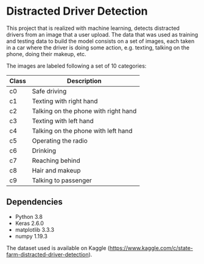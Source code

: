 # Distracted Driver Detection

This project that is realized with machine learning, detects distracted drivers from an image that a user upload. 
The data that was used as training and testing data to build the model consists on a set of images, each taken in a car where the driver is doing some action, e.g. texting, talking on the phone, doing their makeup, etc.

The images are labeled following a set of 10 categories:

Class | Description 
--- | --- 
c0 | Safe driving 
c1 | Texting with right hand
c2 | Talking on the phone with right hand
c3 | Texting with left hand
c4 | Talking on the phone with left hand
c5 | Operating the radio
c6 | Drinking
c7 | Reaching behind
c8 | Hair and makeup
c9 | Talking to passenger

## Dependencies

* Python 3.8
* Keras 2.6.0
* matplotlib 3.3.3
* numpy 1.19.3

The dataset used is available on Kaggle (https://www.kaggle.com/c/state-farm-distracted-driver-detection).

